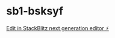 # sb1-bsksyf

[Edit in StackBlitz next generation editor ⚡️](https://stackblitz.com/~/github.com/Calc2790/sb1-bsksyf)